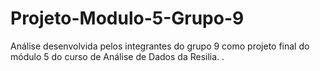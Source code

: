 # Projeto-Modulo-5-Grupo-9
Análise desenvolvida pelos integrantes do grupo 9 como projeto final do módulo 5 do curso de Análise de Dados da Resilia.
.
